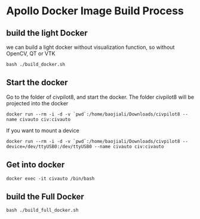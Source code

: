 # Apollo Docker Image Build Process

## build the light Docker
we can build a light docker without visualization function, so without OpenCV, QT or VTK
```shell
bash ./build_docker.sh
```

## Start the docker
Go to the folder of civpilot8, and start the docker. The folder civpilot8 will be projected into the docker
```shell
docker run --rm -i -d -v `pwd`:/home/baojiali/Downloads/civpilot8 --name civauto civ:civauto
```
If you want to mount a device
```shell
docker run --rm -i -d -v `pwd`:/home/baojiali/Downloads/civpilot8 --device=/dev/ttyUSB0:/dev/ttyUSB0 --name civauto civ:civauto
```

## Get into docker
```shell
docker exec -it civauto /bin/bash
```

## build the Full Docker
```shell
bash ./build_full_docker.sh
```
